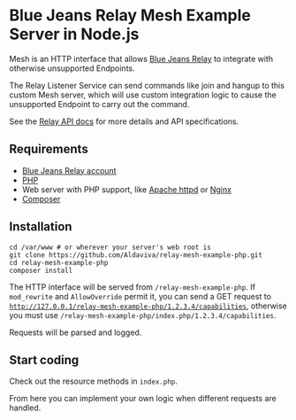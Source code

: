 Blue Jeans Relay Mesh Example Server in Node.js
===============================================

Mesh is an HTTP interface that allows [Blue Jeans Relay](http://bluejeans.com/features/relay) to integrate with otherwise unsupported Endpoints.

The Relay Listener Service can send commands like join and hangup to this custom Mesh server, which will use custom integration logic to cause the unsupported Endpoint to carry out the command.

See the [Relay API docs](https://relay.bluejeans.com/docs/mesh.html) for more details and API specifications.

## Requirements
- [Blue Jeans Relay account](http://bluejeans.com/features/relay#relay)
- [PHP](http://php.net/downloads.php)
- Web server with PHP support, like [Apache httpd](http://httpd.apache.org/download.cgi) or [Nginx](http://nginx.org/en/download.html)
- [Composer](https://getcomposer.org/download/)

## Installation
    cd /var/www # or wherever your server's web root is
    git clone https://github.com/Aldaviva/relay-mesh-example-php.git
    cd relay-mesh-example-php
    composer install

The HTTP interface will be served from <code>/relay-mesh-example-php</code>. If <code>mod_rewrite</code> and <code>AllowOverride</code> permit it, you can send a GET request to <code>http://127.0.0.1/relay-mesh-example-php/1.2.3.4/capabilities</code>, otherwise you must use <code>/relay-mesh-example-php/index.php/1.2.3.4/capabilities</code>.

Requests will be parsed and logged.

## Start coding

Check out the resource methods in `index.php`.

From here you can implement your own logic when different requests are handled.

